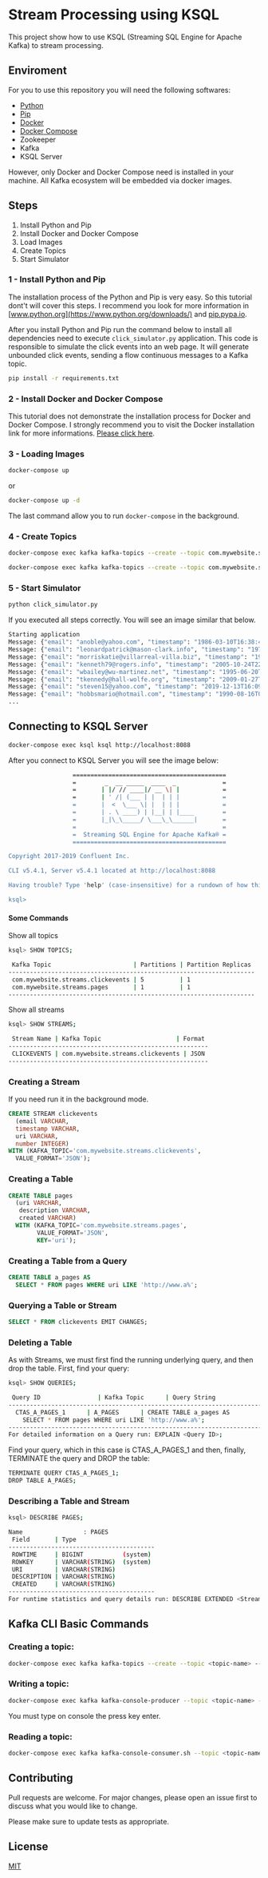 # Stream Processing using KSQL

This project show how to use KSQL (Streaming SQL Engine for Apache Kafka) to stream processing.

## Enviroment

For you to use this repository you will need the following softwares:

- [Python](https://www.python.org/downloads/)
- [Pip](https://pip.pypa.io/en/stable/installing/)
- [Docker](https://docs.docker.com/engine/install/)
- [Docker Compose](https://docs.docker.com/engine/install/)
- Zookeeper
- Kafka
- KSQL Server

However, only Docker and Docker Compose need is installed in your machine. All Kafka ecosystem will be embedded via docker images.

## Steps

1. Install Python and Pip
2. Install Docker and Docker Compose
3. Load Images
4. Create Topics
5. Start Simulator

### 1 - Install Python and Pip

The installation process of the Python and Pip is very easy. So this tutorial dont't will cover this steps. I recommend you look for more information in [www.python.org](https://www.python.org/downloads/) and [pip.pypa.io](https://pip.pypa.io/en/stable/installing/).

After you install Python and Pip run the command below to install all dependencies need to execute <code>click_simulator.py</code> application. This code is responsible to simulate the click events into an web page. It will generate unbounded click events, sending a flow continuous messages to a Kafka topic.

```bash
pip install -r requirements.txt
```

### 2 - Install Docker and Docker Compose

This tutorial does not demonstrate the installation process for Docker and Docker Compose. I strongly recommend you to visit the Docker installation link for more informations. [Please click here](https://docs.docker.com/engine/install/).

### 3 - Loading Images

```bash
docker-compose up
```

or

```bash
docker-compose up -d
```

The last command allow you to run <code>docker-compose</code> in the background.

### 4 - Create Topics

```bash
docker-compose exec kafka kafka-topics --create --topic com.mywebsite.streams.pages --bootstrap-server localhost:9092
```

```bash
docker-compose exec kafka kafka-topics --create --topic com.mywebsite.streams.clickevents --bootstrap-server localhost:9092
```

### 5 - Start Simulator

```bash
python click_simulator.py
```

If you executed all steps correctly. You will see an image similar that below.

```bash
Starting application
Message: {"email": "anoble@yahoo.com", "timestamp": "1986-03-10T16:38:40", "uri": "https://mitchell.info/login.php", "number": 358}
Message: {"email": "leonardpatrick@mason-clark.info", "timestamp": "1971-04-25T10:09:26", "uri": "https://www.bailey.com/search/about/", "number": 431}
Message: {"email": "morriskatie@villarreal-villa.biz", "timestamp": "1996-11-22T00:12:20", "uri": "http://www.woodard.info/terms.php", "number": 838}
Message: {"email": "kenneth79@rogers.info", "timestamp": "2005-10-24T22:16:59", "uri": "http://www.king.com/wp-content/blog/blog/index/", "number": 793}
Message: {"email": "wbailey@wu-martinez.net", "timestamp": "1995-06-20T12:44:44", "uri": "https://www.smith-neal.com/categories/login/", "number": 509}
Message: {"email": "tkennedy@hall-wolfe.org", "timestamp": "2009-01-27T14:04:20", "uri": "https://www.marshall-holmes.info/", "number": 336}
Message: {"email": "steven15@yahoo.com", "timestamp": "2019-12-13T16:09:11", "uri": "https://www.sims.net/main.html", "number": 263}
Message: {"email": "hobbsmario@hotmail.com", "timestamp": "1990-08-16T05:09:04", "uri": "http://www.smith.com/search/tags/explore/about.jsp", "number": 61}
...
```

## Connecting to KSQL Server

```bash
docker-compose exec ksql ksql http://localhost:8088
```

After you connect to KSQL Server you will see the image below:

```bash
                  ===========================================
                  =        _  __ _____  ____  _             =
                  =       | |/ // ____|/ __ \| |            =
                  =       | ' /| (___ | |  | | |            =
                  =       |  <  \___ \| |  | | |            =
                  =       | . \ ____) | |__| | |____        =
                  =       |_|\_\_____/ \___\_\______|       =
                  =                                         =
                  =  Streaming SQL Engine for Apache Kafka® =
                  ===========================================

Copyright 2017-2019 Confluent Inc.

CLI v5.4.1, Server v5.4.1 located at http://localhost:8088

Having trouble? Type 'help' (case-insensitive) for a rundown of how things work!

ksql>
```

#### Some Commands

Show all topics

```bash
ksql> SHOW TOPICS;

 Kafka Topic                       | Partitions | Partition Replicas
---------------------------------------------------------------------
 com.mywebsite.streams.clickevents | 5          | 1
 com.mywebsite.streams.pages       | 1          | 1
---------------------------------------------------------------------
```

Show all streams

```bash
ksql> SHOW STREAMS;

 Stream Name | Kafka Topic                     | Format
--------------------------------------------------------
 CLICKEVENTS | com.mywebsite.streams.clickevents | JSON
--------------------------------------------------------
```

### Creating a Stream

If you need run it in the background mode.

```SQL
CREATE STREAM clickevents
  (email VARCHAR,
  timestamp VARCHAR,
  uri VARCHAR,
  number INTEGER)
WITH (KAFKA_TOPIC='com.mywebsite.streams.clickevents',
  VALUE_FORMAT='JSON');
```

### Creating a Table

```SQL
CREATE TABLE pages
  (uri VARCHAR,
   description VARCHAR,
   created VARCHAR)
  WITH (KAFKA_TOPIC='com.mywebsite.streams.pages',
        VALUE_FORMAT='JSON',
        KEY='uri');
```

### Creating a Table from a Query

```SQL
CREATE TABLE a_pages AS
  SELECT * FROM pages WHERE uri LIKE 'http://www.a%';
```

### Querying a Table or Stream

```SQL
SELECT * FROM clickevents EMIT CHANGES;
```

### Deleting a Table

As with Streams, we must first find the running underlying query, and then drop the table.
First, find your query:

```bash
ksql> SHOW QUERIES;

 Query ID                | Kafka Topic      | Query String
----------------------------------------------------------------------------------------------
  CTAS_A_PAGES_1      | A_PAGES      | CREATE TABLE a_pages AS
    SELECT * FROM pages WHERE uri LIKE 'http://www.a%';
----------------------------------------------------------------------------------------------
For detailed information on a Query run: EXPLAIN <Query ID>;
```

Find your query, which in this case is CTAS_A_PAGES_1
and then, finally, TERMINATE the query and DROP the table:

```bash
TERMINATE QUERY CTAS_A_PAGES_1;
DROP TABLE A_PAGES;
```

### Describing a Table and Stream

```bash
ksql> DESCRIBE PAGES;

Name                 : PAGES
 Field       | Type
-----------------------------------------
 ROWTIME     | BIGINT           (system)
 ROWKEY      | VARCHAR(STRING)  (system)
 URI         | VARCHAR(STRING)
 DESCRIPTION | VARCHAR(STRING)
 CREATED     | VARCHAR(STRING)
-----------------------------------------
For runtime statistics and query details run: DESCRIBE EXTENDED <Stream,Table>;
```

## Kafka CLI Basic Commands

### Creating a topic:

```bash
docker-compose exec kafka kafka-topics --create --topic <topic-name> --bootstrap-server localhost:9092
```

### Writing a topic:

```bash
docker-compose exec kafka kafka-console-producer --topic <topic-name> --bootstrap-server localhost:9092
```

You must type on console the press key enter.

### Reading a topic:

```bash
docker-compose exec kafka kafka-console-consumer.sh --topic <topic-name> --from-beginning --bootstrap-server localhost:9092
```

## Contributing

Pull requests are welcome. For major changes, please open an issue first to discuss what you would like to change.

Please make sure to update tests as appropriate.

## License

[MIT](https://choosealicense.com/licenses/mit/)
